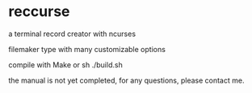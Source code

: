 # reccurse
a terminal record creator with ncurses

filemaker type with many customizable options

compile with 
Make or sh ./build.sh

the manual is not yet completed, for any questions, please contact me.
